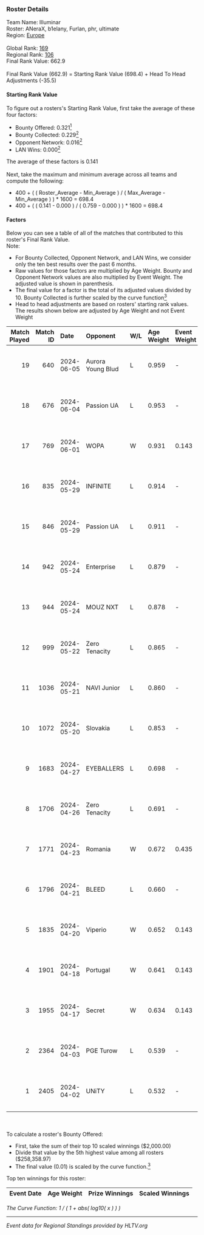 ### Roster Details<br />
Team Name: Illuminar<br />
Roster: ANeraX, b1elany, Furlan, phr, ultimate<br />
Region: [Europe]( ../standings_europe.md)<br />
<br />
Global Rank: [169](../standings_global.md)<br />
Regional Rank: [106]( ../standings_europe.md)<br />
Final Rank Value:  662.9<br />
<br />
Final Rank Value (662.9) = Starting Rank Value (698.4) + Head To Head Adjustments (-35.5)<br />

#### Starting Rank Value<br />
To figure out a rosters's Starting Rank Value, first take the average of these four factors:<br />
- Bounty Offered: 0.321[<sup>1</sup>](#table2)
- Bounty Collected: 0.229[<sup>2</sup>](#table1)
- Opponent Network: 0.016[<sup>2</sup>](#table1)
- LAN Wins: 0.000[<sup>2</sup>](#table1)

The average of these factors is 0.141<br />
<br />
Next, take the maximum and minimum average across all teams and compute the following:<br />
- 400 + ( ( Roster_Average - Min_Average ) / ( Max_Average - Min_Average ) ) * 1600 = 698.4
- 400 + ( ( 0.141 - 0.000 ) / ( 0.759 - 0.000 ) ) * 1600 = 698.4


#### Factors<br />
Below you can see a table of all of the matches that contributed to this roster's Final Rank Value.<br />
Note:<br />

- For Bounty Collected, Opponent Network, and LAN Wins, we consider only the ten best results over the past 6 months.
- Raw values for those factors are multiplied by Age Weight. Bounty and Opponent Network values are also multiplied by Event Weight. The adjusted value is shown in parenthesis.
- The final value for a factor is the total of its adjusted values divided by 10. Bounty Collected is further scaled by the curve function[<sup>3</sup>](#curveFunction)
- Head to head adjustments are based on rosters' starting rank values. The results shown below are adjusted by Age Weight and not Event Weight
<span id="table1"></span><br />


| Match Played | Match ID | Date       | Opponent          | W/L | Age Weight | Event Weight | Bounty Collected | Opponent Network | LAN Wins  | H2H Adj. | Roster                                  |
| -: | -: | :- | :- | :- | :- | :- | :- | :- | :- | -: | :- |
|           19 |      640 | 2024-06-05 | Aurora Young Blud | L   | 0.959      | -            | -                | -                | -         |   -10.50 | ANeraX, b1elany, Furlan, phr, ultimate  |
|           18 |      676 | 2024-06-04 | Passion UA        | L   | 0.953      | -            | -                | -                | -         |    -2.96 | ANeraX, b1elany, Furlan, phr, ultimate  |
|           17 |      769 | 2024-06-01 | WOPA              | W   | 0.931      | 0.143        | 0.002 (0.000)    | 0.155 (0.021)    | 0 (0.000) |    12.99 | ANeraX, b1elany, phr, splawik, ultimate |
|           16 |      835 | 2024-05-29 | INFINITE          | L   | 0.914      | -            | -                | -                | -         |   -20.12 | ANeraX, b1elany, Furlan, phr, ultimate  |
|           15 |      846 | 2024-05-29 | Passion UA        | L   | 0.911      | -            | -                | -                | -         |    -3.48 | ANeraX, b1elany, Furlan, phr, ultimate  |
|           14 |      942 | 2024-05-24 | Enterprise        | L   | 0.879      | -            | -                | -                | -         |    -4.99 | ANeraX, b1elany, Furlan, phr, ultimate  |
|           13 |      944 | 2024-05-24 | MOUZ NXT          | L   | 0.878      | -            | -                | -                | -         |    -2.91 | ANeraX, b1elany, Furlan, phr, ultimate  |
|           12 |      999 | 2024-05-22 | Zero Tenacity     | L   | 0.865      | -            | -                | -                | -         |    -2.13 | ANeraX, b1elany, Furlan, phr, ultimate  |
|           11 |     1036 | 2024-05-21 | NAVI Junior       | L   | 0.860      | -            | -                | -                | -         |   -18.96 | ANeraX, b1elany, Furlan, phr, ultimate  |
|           10 |     1072 | 2024-05-20 | Slovakia          | L   | 0.853      | -            | -                | -                | -         |    -5.83 | ANeraX, b1elany, Furlan, phr, ultimate  |
|            9 |     1683 | 2024-04-27 | EYEBALLERS        | L   | 0.698      | -            | -                | -                | -         |    -5.39 | ANeraX, Furlan, keis, phr, ultimate     |
|            8 |     1706 | 2024-04-26 | Zero Tenacity     | L   | 0.691      | -            | -                | -                | -         |    -3.12 | ANeraX, Furlan, keis, phr, ultimate     |
|            7 |     1771 | 2024-04-23 | Romania           | W   | 0.672      | 0.435        | 0.011 (0.003)    | 0.375 (0.110)    | 0 (0.000) |    15.05 | ANeraX, Furlan, keis, phr, ultimate     |
|            6 |     1796 | 2024-04-21 | BLEED             | L   | 0.660      | -            | -                | -                | -         |    -0.48 | ANeraX, Furlan, keis, phr, ultimate     |
|            5 |     1835 | 2024-04-20 | Viperio           | W   | 0.652      | 0.143        | 0.002 (0.000)    | 0.052 (0.005)    | 0 (0.000) |     8.92 | ANeraX, Furlan, keis, phr, ultimate     |
|            4 |     1901 | 2024-04-18 | Portugal          | W   | 0.641      | 0.143        | 0.006 (0.001)    | 0.175 (0.016)    | 0 (0.000) |    11.86 | ANeraX, Furlan, keis, phr, ultimate     |
|            3 |     1955 | 2024-04-17 | Secret            | W   | 0.634      | 0.143        | 0.000 (0.000)    | 0.092 (0.008)    | 0 (0.000) |     7.14 | ANeraX, Furlan, keis, phr, ultimate     |
|            2 |     2364 | 2024-04-03 | PGE Turow         | L   | 0.539      | -            | -                | -                | -         |    -8.41 | ANeraX, Furlan, keis, phr, ultimate     |
|            1 |     2405 | 2024-04-02 | UNiTY             | L   | 0.532      | -            | -                | -                | -         |    -2.16 | ANeraX, Furlan, keis, phr, ultimate     |

<br />
<span id="table2"></span><br />
To calculate a roster's Bounty Offered:<br />

- First, take the sum of their top 10 scaled winnings ($2,000.00)
- Divide that value by the 5th highest value among all rosters ($258,358.97)
- The final value (0.01) is scaled by the curve function.[<sup>3</sup>](#curveFunction)

Top ten winnings for this roster:<br />

| Event Date | Age Weight | Prize Winnings | Scaled Winnings |
| :- | -: | :- | :- |


<span id="curveFunction"></span>_The Curve Function: 1 / ( 1 + abs( log10( x ) ) )_<br />

---
_Event data for Regional Standings provided by HLTV.org_<br />
